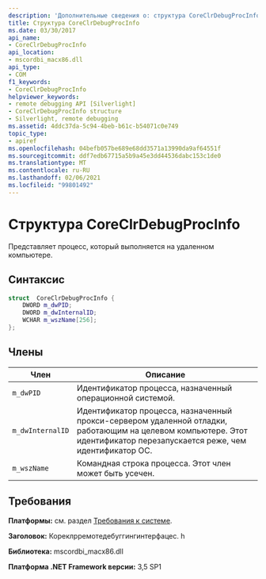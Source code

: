 ```yaml
---
description: 'Дополнительные сведения о: структура CoreClrDebugProcInfo'
title: Структура CoreClrDebugProcInfo
ms.date: 03/30/2017
api_name:
- CoreClrDebugProcInfo
api_location:
- mscordbi_macx86.dll
api_type:
- COM
f1_keywords:
- CoreClrDebugProcInfo
helpviewer_keywords:
- remote debugging API [Silverlight]
- CoreClrDebugProcInfo structure
- Silverlight, remote debugging
ms.assetid: 4ddc37da-5c94-4beb-b61c-b54071c0e749
topic_type:
- apiref
ms.openlocfilehash: 04befb057be689e68dd3571a13990da9af64551f
ms.sourcegitcommit: ddf7edb67715a5b9a45e3dd44536dabc153c1de0
ms.translationtype: MT
ms.contentlocale: ru-RU
ms.lasthandoff: 02/06/2021
ms.locfileid: "99801492"
---
```

# <a name="coreclrdebugprocinfo-structure"></a>Структура CoreClrDebugProcInfo

Представляет процесс, который выполняется на удаленном компьютере.  
  
## <a name="syntax"></a>Синтаксис  
  
```cpp  
struct  CoreClrDebugProcInfo {  
    DWORD m_dwPID;  
    DWORD m_dwInternalID;  
    WCHAR m_wszName[256];  
};  
```  
  
## <a name="members"></a>Члены  
  
|Член|Описание|  
|------------|-----------------|  
|`m_dwPID`|Идентификатор процесса, назначенный операционной системой.|  
|`m_dwInternalID`|Идентификатор процесса, назначенный прокси-сервером удаленной отладки, работающим на целевом компьютере. Этот идентификатор перезапускается реже, чем идентификатор ОС.|  
|`m_wszName`|Командная строка процесса. Этот член может быть усечен.|  
  
## <a name="requirements"></a>Требования  

 **Платформы:** см. раздел [Требования к системе](../../get-started/system-requirements.md).  
  
 **Заголовок:** Кореклрремотедебуггингинтерфацес. h  
  
 **Библиотека:** mscordbi_macx86.dll  
  
 **Платформа .NET Framework версии:** 3,5 SP1
